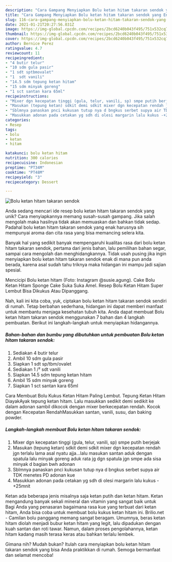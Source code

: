 ```yaml
---
description: "Cara Gampang Menyiapkan Bolu ketan hitam takaran sendok yang Enak"
title: "Cara Gampang Menyiapkan Bolu ketan hitam takaran sendok yang Enak"
slug: 116-cara-gampang-menyiapkan-bolu-ketan-hitam-takaran-sendok-yang-enak
date: 2021-01-21T20:27:56.031Z
image: https://img-global.cpcdn.com/recipes/2bcd6240b043f495/751x532cq70/bolu-ketan-hitam-takaran-sendok-foto-resep-utama.jpg
thumbnail: https://img-global.cpcdn.com/recipes/2bcd6240b043f495/751x532cq70/bolu-ketan-hitam-takaran-sendok-foto-resep-utama.jpg
cover: https://img-global.cpcdn.com/recipes/2bcd6240b043f495/751x532cq70/bolu-ketan-hitam-takaran-sendok-foto-resep-utama.jpg
author: Bernice Perez
ratingvalue: 4.7
reviewcount: 11
recipeingredient:
- "4 butir telur"
- "10 sdm gula pasir"
- "1 sdt sptbmovalet"
- "1  sdt vanili"
- "14.5 sdm tepung ketan hitam"
- "15 sdm minyak goreng"
- "1 sct santan kara 65ml"
recipeinstructions:
- "Mixer dgn kecepatan tinggi (gula, telur, vanili, sp) smpe putih berjejak"
- "Masukan (tepung ketan) sdkit demi sdkit mixer dgn kecepatan rendah jgn terlalu lama asal nyatu ajja...lalu masukan santan aduk dengan spatula lalu minyak goreng aduk rata jg dgn spatula jgn smpe ada sisa minyak d bagian bwh adonan"
- "Sblmnya panaskan pnci kukusan tutup nya d bngkus serbet supya air TDK menetes PD adonan kue"
- "Masukkan adonan pada cetakan yg sdh di olesi margarin lalu kukus -+25mnit"
categories:
- Resep
tags:
- bolu
- ketan
- hitam

katakunci: bolu ketan hitam 
nutrition: 300 calories
recipecuisine: Indonesian
preptime: "PT34M"
cooktime: "PT48M"
recipeyield: "3"
recipecategory: Dessert

---
```



![Bolu ketan hitam takaran sendok](https://img-global.cpcdn.com/recipes/2bcd6240b043f495/751x532cq70/bolu-ketan-hitam-takaran-sendok-foto-resep-utama.jpg)

Anda sedang mencari ide resep bolu ketan hitam takaran sendok yang unik? Cara menyiapkannya memang susah-susah gampang. Jika salah mengolah maka hasilnya tidak akan memuaskan dan bahkan tidak sedap. Padahal bolu ketan hitam takaran sendok yang enak harusnya sih mempunyai aroma dan cita rasa yang bisa memancing selera kita.

Banyak hal yang sedikit banyak mempengaruhi kualitas rasa dari bolu ketan hitam takaran sendok, pertama dari jenis bahan, lalu pemilihan bahan segar, sampai cara mengolah dan menghidangkannya. Tidak usah pusing jika ingin menyiapkan bolu ketan hitam takaran sendok enak di mana pun anda berada, karena asal sudah tahu triknya maka hidangan ini mampu jadi sajian spesial.

Mencicipi Bolu ketan hitam (Foto: Instagram @susie.agung). Cake Bolu Ketan Hitam Sponge Cake Suka Suka Amel. Resep Bolu Ketan Hitam Super Lembut Bisa Dikukus Atau Dipanggang.


Nah, kali ini kita coba, yuk, ciptakan bolu ketan hitam takaran sendok sendiri di rumah. Tetap berbahan sederhana, hidangan ini dapat memberi manfaat untuk membantu menjaga kesehatan tubuh kita. Anda dapat membuat Bolu ketan hitam takaran sendok menggunakan 7 bahan dan 4 langkah pembuatan. Berikut ini langkah-langkah untuk menyiapkan hidangannya.

<!--inarticleads1-->

##### Bahan-bahan dan bumbu yang dibutuhkan untuk pembuatan Bolu ketan hitam takaran sendok:

1. Sediakan 4 butir telur
1. Ambil 10 sdm gula pasir
1. Siapkan 1 sdt sp/tbm/ovalet
1. Sediakan 1 /² sdt vanili
1. Siapkan 14.5 sdm tepung ketan hitam
1. Ambil 15 sdm minyak goreng
1. Siapkan 1 sct santan kara 65ml


Cara Membuat Bolu Kukus Ketan Hitam Paling Lembut. Tepung Ketan Hitam DiayakAyak tepung ketan hitam. Lalu masukkan sedikit demi sedikit ke dalam adonan sambil dikocok dengan mixer berkecepatan rendah. Kocok dengan Kecepatan RendahMasukkan santan, vanili, susu, dan baking powder. 

<!--inarticleads2-->

##### Langkah-langkah membuat Bolu ketan hitam takaran sendok:

1. Mixer dgn kecepatan tinggi (gula, telur, vanili, sp) smpe putih berjejak
1. Masukan (tepung ketan) sdkit demi sdkit mixer dgn kecepatan rendah jgn terlalu lama asal nyatu ajja...lalu masukan santan aduk dengan spatula lalu minyak goreng aduk rata jg dgn spatula jgn smpe ada sisa minyak d bagian bwh adonan
1. Sblmnya panaskan pnci kukusan tutup nya d bngkus serbet supya air TDK menetes PD adonan kue
1. Masukkan adonan pada cetakan yg sdh di olesi margarin lalu kukus -+25mnit


Ketan ada beberapa jenis misalnya saja ketan putih dan ketan hitam. Ketan mengandung banyak sekali mineral dan vitamin yang sangat baik untuk Bagi Anda yang penasaran bagaimana rasa kue yang terbuat dari ketan hitam, Anda bisa coba untuk membuat bolu kukus ketan hitam ini. Brilio.net - Camilan bolu panggang memang sangat beragam. Umumnya, beras ketan hitam diolah menjadi bubur ketan hitam yang legit, lalu dipadukan dengan kuah santan dan roti tawar. Namun, dalam proses pengolahannya, ketan hitam kadang masih terasa keras atau bahkan terlalu lembek. 

Gimana nih? Mudah bukan? Itulah cara menyiapkan bolu ketan hitam takaran sendok yang bisa Anda praktikkan di rumah. Semoga bermanfaat dan selamat mencoba!
